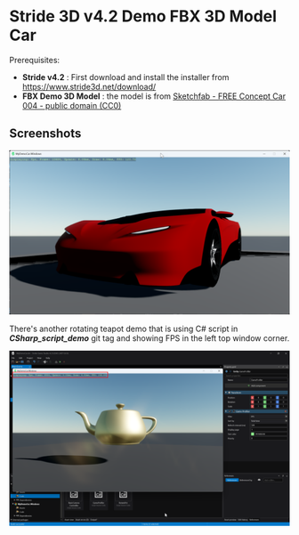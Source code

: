 # Stride 3D v4.2 Demo FBX 3D Model Car

Prerequisites:

- **Stride v4.2** : First download and install the installer from <https://www.stride3d.net/download/>
- **FBX Demo 3D Model** : the model is from [Sketchfab - FREE Concept Car 004 - public domain (CC0)](https://sketchfab.com/3d-models/free-concept-car-004-public-domain-cc0-4cba124633eb494eadc3bb0c4660ad7e)

## Screenshots

![](./screenshots/demo_FBX_model.png)

There's another rotating teapot demo that is using C# script in ***CSharp_script_demo*** git tag and showing FPS in the left top window corner.

![](./screenshots/demo_csharp_script.png)
